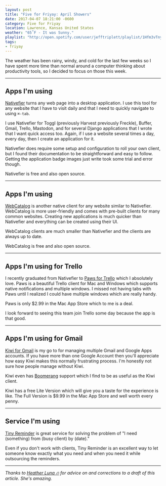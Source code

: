 ```yaml
---
layout: post
title: "Five for Friyay: April Showers"
date: 2017-04-07 18:21:00 -0600
category: Five for Friyay
location: Lawrence, Kansas United States
weather: "65˚F - It was Sunny."
playlist: "http://open.spotify.com/user/jefftriplett/playlist/1Hfm3vTnyRlga1sKLVw1hq"
tags:
- friyay
---
```


The weather has been rainy, windy, and cold for the last few weeks so I have spent more time than normal around a computer  thinking about productivity tools, so I decided to focus on those this week.

----

## Apps I'm using

[Nativefier](https://github.com/jiahaog/nativefier) turns any web page into a desktop application. I use this tool for any website that I have to visit daily and that I need to quickly navigate to using `⌘-tab`. 

I use Nativefier for Toggl (previously Harvest previously Freckle), Buffer, Gmail, Trello, Mastodon, and for several Django applications that I wrote that I want quick access too. Again, if I use a website several times a day, every day,  then I create an application for it.

Nativefier does require some setup and configuration to roll your own client, but I found their documentation to be straightforward and easy to follow. Getting the application badge images just write took some trial and error though. 

Nativefier is free and also open source.

----

## Apps I'm using

[WebCatalog](https://getwebcatalog.com/) is another native client for any website similar to Nativefier. WebCatalog is more user-friendly and comes with pre-built clients for many common websites. Creating new applications is much quicker than Nativefier and everything can be created using their UI.

WebCatalog clients are much smaller than Nativefier and the clients are always up to date.

WebCatalog is free and also open source.

----

## Apps I'm using for Trello

I recently graduated from Nativefier to [Paws for Trello](http://friendlyfox.es/pawsfortrello/) which I absolutely love. Paws is a beautiful Trello client for Mac and Windows which supports native notifications and multiple windows. I missed not having tabs with Paws until I realized I could have multiple windows which are really handy. 

Paws is only $2.99 in the Mac App Store which to me is a deal. 

I look forward to seeing this team join Trello some day because the app is that good.

----

## Apps I'm using for Gmail

[Kiwi for Gmail](http://www.kiwiforgmail.com/) is my go to for managing multiple Gmail and Google Apps accounts. If you have more than one Google Account then you'll appreciate how easy Kiwi makes this normally frustrating process. I'm honestly not sure how people manage without Kiwi. 

Kiwi even has [Boomerang](http://www.boomeranggmail.com/) support which I find to be as useful as the Kiwi client.

Kiwi has a free Lite Version which will give you a taste for the experience is like. The Full Version is $9.99 in the Mac App Store and well worth every penny.

----

## Service I'm using

[Tiny Reminder](http://tinyreminder.com/) is great service for solving the problem of "I need (something) from (busy client) by (date)." 

Even if you don't work with clients, Tiny Reminder is an excellent way to let someone know exactly what you need and when you need it while outsourcing the reminders. 

----

*Thanks to [Heather Luna :fire:](https://twitter.com/h34th3r329) for advice on and corrections to a draft of this article. She's amazing.*
